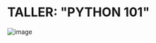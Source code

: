# TALLER: "PYTHON 101"

![image](https://user-images.githubusercontent.com/12236622/191750476-f51adef6-9d78-4820-b470-64e9df562007.png)
